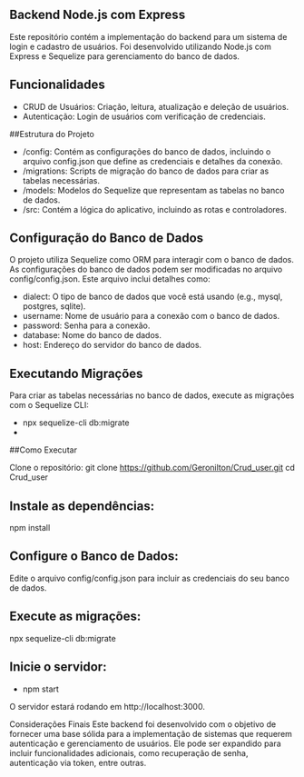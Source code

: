 ## Backend Node.js com Express
Este repositório contém a implementação do backend para um sistema de login e cadastro de usuários. Foi desenvolvido utilizando Node.js com Express e Sequelize para gerenciamento do banco de dados.

## Funcionalidades
- CRUD de Usuários: Criação, leitura, atualização e deleção de usuários.
- Autenticação: Login de usuários com verificação de credenciais.
  
##Estrutura do Projeto
- /config: Contém as configurações do banco de dados, incluindo o arquivo config.json que define as credenciais e detalhes da conexão.
- /migrations: Scripts de migração do banco de dados para criar as tabelas necessárias.
- /models: Modelos do Sequelize que representam as tabelas no banco de dados.
- /src: Contém a lógica do aplicativo, incluindo as rotas e controladores.
  
## Configuração do Banco de Dados
O projeto utiliza Sequelize como ORM para interagir com o banco de dados. As configurações do banco de dados podem ser modificadas no arquivo config/config.json. Este arquivo inclui detalhes como:

- dialect: O tipo de banco de dados que você está usando (e.g., mysql, postgres, sqlite).
- username: Nome de usuário para a conexão com o banco de dados.
- password: Senha para a conexão.
- database: Nome do banco de dados.
- host: Endereço do servidor do banco de dados.
  
## Executando Migrações
Para criar as tabelas necessárias no banco de dados, execute as migrações com o Sequelize CLI:

- npx sequelize-cli db:migrate
- 
##Como Executar

Clone o repositório:
git clone https://github.com/Geronilton/Crud_user.git
cd Crud_user

## Instale as dependências:
npm install

## Configure o Banco de Dados:

Edite o arquivo config/config.json para incluir as credenciais do seu banco de dados.

## Execute as migrações:

npx sequelize-cli db:migrate
## Inicie o servidor:
- npm start

O servidor estará rodando em http://localhost:3000.

Considerações Finais
Este backend foi desenvolvido com o objetivo de fornecer uma base sólida para a implementação de sistemas que requerem autenticação e gerenciamento de usuários. Ele pode ser expandido para incluir funcionalidades adicionais, como recuperação de senha, autenticação via token, entre outras.
